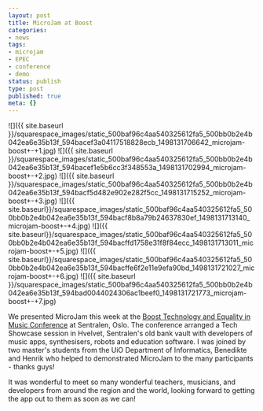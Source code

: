 ```yaml
---
layout: post
title: MicroJam at Boost
categories:
- news
tags:
- microjam
- EPEC
- conference
- demo
status: publish
type: post
published: true
meta: {}
---
```


![]({{ site.baseurl }}/squarespace_images/static_500baf96c4aa540325612fa5_500bb0b2e4b042ea6e35b13f_594bacef3a04117518828ecb_1498131706642_microjam-boost+-+1.jpg)
![]({{ site.baseurl }}/squarespace_images/static_500baf96c4aa540325612fa5_500bb0b2e4b042ea6e35b13f_594bacef1e5b6cc3f348553a_1498131702994_microjam-boost+-+2.jpg)
![]({{ site.baseurl }}/squarespace_images/static_500baf96c4aa540325612fa5_500bb0b2e4b042ea6e35b13f_594bacf5d482e902e282f5cc_1498131715252_microjam-boost+-+3.jpg)
![]({{ site.baseurl}}/squarespace_images/static_500baf96c4aa540325612fa5_500bb0b2e4b042ea6e35b13f_594bacf8b8a79b24637830ef_1498131713140_microjam-boost+-+4.jpg)
![]({{ site.baseurl}}/squarespace_images/static_500baf96c4aa540325612fa5_500bb0b2e4b042ea6e35b13f_594bacffd1758e31f8f84ecc_1498131713011_microjam-boost+-+5.jpg)
![]({{ site.baseurl}}/squarespace_images/static_500baf96c4aa540325612fa5_500bb0b2e4b042ea6e35b13f_594bacffe6f2e11e9efa90bd_1498131721027_microjam-boost+-+6.jpg)
![]({{ site.baseurl }}/squarespace_images/static_500baf96c4aa540325612fa5_500bb0b2e4b042ea6e35b13f_594bad0044024306ac1beef0_1498131721773_microjam-boost+-+7.jpg)

We presented MicroJam this week at the [Boost Technology and Equality in Music Conference](http://www.boost2017.com) at Sentralen, Oslo. The conference arranged a Tech Showcase session in Hvelvet, Sentralen's old bank vault with developers of music apps, synthesisers, robots and education software. I was joined by two master's students from the UiO Department of Informatics, Benedikte and Henrik who helped to demonstrated MicroJam to the many participants - thanks guys!

It was wonderful to meet so many wonderful teachers, musicians, and developers from around the region and the world, looking forward to getting the app out to them as soon as we can!
